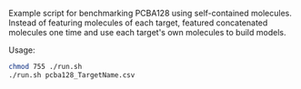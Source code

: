 Example script for benchmarking PCBA128 using self-contained molecules.
Instead of featuring molecules of each target, featured concatenated molecules
one time and use each target's own molecules to build models.

Usage:

```bash
chmod 755 ./run.sh
./run.sh pcba128_TargetName.csv
```
